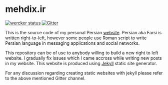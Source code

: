 mehdix.ir
=========
[![wercker status](https://app.wercker.com/status/7cdfaf1d4ea865468f4965954ed95247/s "wercker status")](https://app.wercker.com/project/bykey/7cdfaf1d4ea865468f4965954ed95247) 
[![Gitter](https://badges.gitter.im/Join%20Chat.svg)](https://gitter.im/mehdisadeghi/mehdix.ir?utm_source=badge&utm_medium=badge&utm_campaign=pr-badge)

This is the source code of my personal Persian [website](http://mehdix.ir). Persian aka Farsi is written right-to-left, however some people use Roman script to write Persian language in messaging applications and social networks.

This repository can be of use to anybody willing to build a new right to left website. I gradually fix issues which I came accross while writing new posts in my website. This website is produced using [Jekyll](http://jekyllrb.com/) static site generator.

For any discussion regarding creating static websites with jekyll please refer to the above mentioned Gitter channel.
